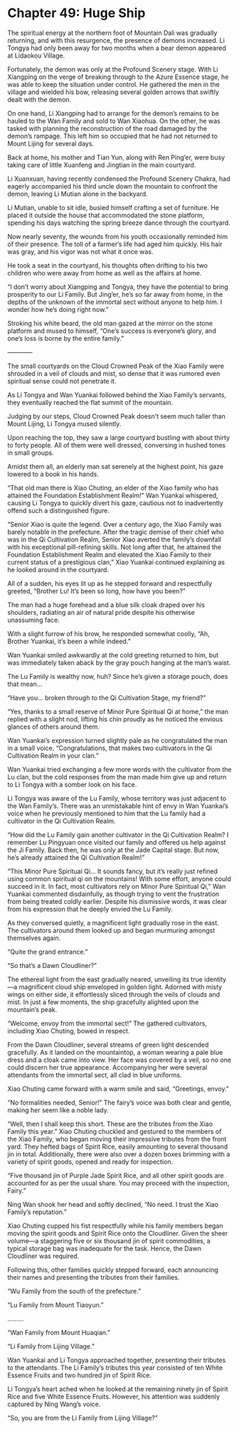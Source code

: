 # Chapter 49: Huge Ship

The spiritual energy at the northern foot of Mountain Dali was gradually returning, and with this resurgence, the presence of demons increased. Li Tongya had only been away for two months when a bear demon appeared at Lidaokou Village.

Fortunately, the demon was only at the Profound Scenery stage. With Li Xiangping on the verge of breaking through to the Azure Essence stage, he was able to keep the situation under control. He gathered the men in the village and wielded his bow, releasing several golden arrows that swiftly dealt with the demon.

On one hand, Li Xiangping had to arrange for the demon’s remains to be hauled to the Wan Family and sold to Wan Xiaohua. On the other, he was tasked with planning the reconstruction of the road damaged by the demon’s rampage. This left him so occupied that he had not returned to Mount Lijing for several days.

Back at home, his mother and Tian Yun, along with Ren Ping’er, were busy taking care of little Xuanfeng and Jingtian in the main courtyard.

Li Xuanxuan, having recently condensed the Profound Scenery Chakra, had eagerly accompanied his third uncle down the mountain to confront the demon, leaving Li Mutian alone in the backyard.

Li Mutian, unable to sit idle, busied himself crafting a set of furniture. He placed it outside the house that accommodated the stone platform, spending his days watching the spring breeze dance through the courtyard.

Now nearly seventy, the wounds from his youth occasionally reminded him of their presence. The toll of a farmer’s life had aged him quickly. His hair was gray, and his vigor was not what it once was.

He took a seat in the courtyard, his thoughts often drifting to his two children who were away from home as well as the affairs at home.

“I don’t worry about Xiangping and Tongya, they have the potential to bring prosperity to our Li Family. But Jing’er, he’s so far away from home, in the depths of the unknown of the immortal sect without anyone to help him. I wonder how he’s doing right now.”

Stroking his white beard, the old man gazed at the mirror on the stone platform and mused to himself, “One’s success is everyone’s glory, and one’s loss is borne by the entire family.”

————

The small courtyards on the Cloud Crowned Peak of the Xiao Family were shrouded in a veil of clouds and mist, so dense that it was rumored even spiritual sense could not penetrate it.

As Li Tongya and Wan Yuankai followed behind the Xiao Family’s servants, they eventually reached the flat summit of the mountain.

Judging by our steps, Cloud Crowned Peak doesn’t seem much taller than Mount Lijing, Li Tongya mused silently.

Upon reaching the top, they saw a large courtyard bustling with about thirty to forty people. All of them were well dressed, conversing in hushed tones in small groups.

Amidst them all, an elderly man sat serenely at the highest point, his gaze lowered to a book in his hands.

“That old man there is Xiao Chuting, an elder of the Xiao family who has attained the Foundation Establishment Realm!” Wan Yuankai whispered, causing Li Tongya to quickly divert his gaze, cautious not to inadvertently offend such a distinguished figure.

“Senior Xiao is quite the legend. Over a century ago, the Xiao Family was barely notable in the prefecture. After the tragic demise of their chief who was in the Qi Cultivation Realm, Senior Xiao averted the family’s downfall with his exceptional pill-refining skills. Not long after that, he attained the Foundation Establishment Realm and elevated the Xiao Family to their current status of a prestigious clan,” Xiao Yuankai continued explaining as he looked around in the courtyard.

All of a sudden, his eyes lit up as he stepped forward and respectfully greeted, “Brother Lu! It’s been so long, how have you been?”

The man had a huge forehead and a blue silk cloak draped over his shoulders, radiating an air of natural pride despite his otherwise unassuming face.

With a slight furrow of his brow, he responded somewhat coolly, “Ah, Brother Yuankai, it’s been a while indeed.”

Wan Yuankai smiled awkwardly at the cold greeting returned to him, but was immediately taken aback by the gray pouch hanging at the man’s waist.

The Lu Family is wealthy now, huh? Since he’s given a storage pouch, does that mean...

“Have you... broken through to the Qi Cultivation Stage, my friend?”

“Yes, thanks to a small reserve of Minor Pure Spiritual Qi at home,” the man replied with a slight nod, lifting his chin proudly as he noticed the envious glances of others around them.

Wan Yuankai’s expression turned slightly pale as he congratulated the man in a small voice. “Congratulations, that makes two cultivators in the Qi Cultivation Realm in your clan.”

Wan Yuankai tried exchanging a few more words with the cultivator from the Lu clan, but the cold responses from the man made him give up and return to Li Tongya with a somber look on his face.

Li Tongya was aware of the Lu Family, whose territory was just adjacent to the Wan Family’s. There was an unmistakable hint of envy in Wan Yuankai’s voice when he previously mentioned to him that the Lu family had a cultivator in the Qi Cultivation Realm.

“How did the Lu Family gain another cultivator in the Qi Cultivation Realm? I remember Lu Pingyuan once visited our family and offered us help against the Ji Family. Back then, he was only at the Jade Capital stage. But now, he’s already attained the Qi Cultivation Realm!”

“This Minor Pure Spiritual Qi... It sounds fancy, but it’s really just refined using common spiritual qi on the mountains! With some effort, anyone could succeed in it. In fact, most cultivators rely on Minor Pure Spiritual Qi,” Wan Yuankai commented disdainfully, as though trying to vent the frustration from being treated coldly earlier. Despite his dismissive words, it was clear from his expression that he deeply envied the Lu Family.

As they conversed quietly, a magnificent light gradually rose in the east. The cultivators around them looked up and began murmuring amongst themselves again.

“Quite the grand entrance.”

“So that’s a Dawn Cloudliner?”

The ethereal light from the east gradually neared, unveiling its true identity—a magnificent cloud ship enveloped in golden light. Adorned with misty wings on either side, it effortlessly sliced through the veils of clouds and mist. In just a few moments, the ship gracefully alighted upon the mountain’s peak.

“Welcome, envoy from the immortal sect!” The gathered cultivators, including Xiao Chuting, bowed in respect.

From the Dawn Cloudliner, several streams of green light descended gracefully. As it landed on the mountaintop, a woman wearing a pale blue dress and a cloak came into view. Her face was covered by a veil, so no one could discern her true appearance. Accompanying her were several attendants from the immortal sect, all clad in blue uniforms.

Xiao Chuting came forward with a warm smile and said, “Greetings, envoy.”

“No formalities needed, Senior!” The fairy’s voice was both clear and gentle, making her seem like a noble lady.

“Well, then I shall keep this short. These are the tributes from the Xiao Family this year.” Xiao Chuting chuckled and gestured to the members of the Xiao Family, who began moving their impressive tributes from the front yard. They hefted bags of Spirit Rice, easily amounting to several thousand jin in total. Additionally, there were also over a dozen boxes brimming with a variety of spirit goods, opened and ready for inspection.

“Five thousand jin of Purple Jade Spirit Rice, and all other spirit goods are accounted for as per the usual share. You may proceed with the inspection, Fairy.”

Ning Wan shook her head and softly declined, “No need. I trust the Xiao Family’s reputation.”

Xiao Chuting cupped his fist respectfully while his family members began moving the spirit goods and Spirit Rice onto the Cloudliner. Given the sheer volume—a staggering five or six thousand jin of spirit commodities, a typical storage bag was inadequate for the task. Hence, the Dawn Cloudliner was required.

Following this, other families quickly stepped forward, each announcing their names and presenting the tributes from their families.

“Wu Family from the south of the prefecture.”

“Lu Family from Mount Tiaoyun.”

.........

“Wan Family from Mount Huaqian.”

“Li Family from Lijing Village.”

Wan Yuankai and Li Tongya approached together, presenting their tributes to the attendants. The Li Family’s tributes this year consisted of ten White Essence Fruits and two hundred jin of Spirit Rice.

Li Tongya’s heart ached when he looked at the remaining ninety jin of Spirit Rice and five White Essence Fruits. However, his attention was suddenly captured by Ning Wang’s voice.

“So, you are from the Li Family from Lijing Village?”
